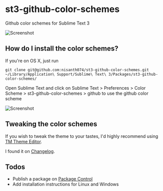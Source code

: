 # st3-github-color-schemes
Github color schemes for Sublime Text 3

![Screenshot](http://i.imgur.com/ptTGIDY.png)

## How do I install the color schemes?

If you're on OS X, just run

```
git clone git@github.com:nisanth074/st3-github-color-schemes.git ~/Library/Application\ Support/Sublime\ Text\ 3/Packages/st3-github-color-schemes/
```

Open Sublime Text and click on Sublime Text > Preferences > Color Scheme > st3-github-color-schemes > github to use the github color scheme

![Screenshot](http://i.imgur.com/E55Mk6t.png)

## Tweaking the color schemes

If you wish to tweak the theme to your tastes, I'd highly recommend using [TM Theme Editor](http://tmtheme-editor.herokuapp.com/).

I found it on [Changelog](https://changelog.com/posts/tmtheme-editor-color-scheme-editor).

## Todos

- Publish a package on [Package Control](packagecontrol.io)
- Add installation instructions for Linux and Windows
